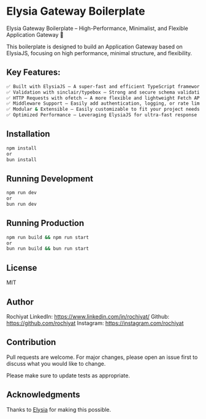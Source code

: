# Elysia Gateway Boilerplate
Elysia Gateway Boilerplate – High-Performance, Minimalist, and Flexible Application Gateway 🚀

This boilerplate is designed to build an Application Gateway based on ElysiaJS, focusing on high performance, minimal structure, and flexibility.

## Key Features:

```bash
✅ Built with ElysiaJS – A super-fast and efficient TypeScript framework ⚡
✅ Validation with sinclair/typebox – Strong and secure schema validation 🔍
✅ HTTP Requests with ofetch – A more flexible and lightweight Fetch API 🌐
✅ Middleware Support – Easily add authentication, logging, or rate limiting 🔒
✅ Modular & Extensible – Easily customizable to fit your project needs 🛠️
✅ Optimized Performance – Leveraging ElysiaJS for ultra-fast response times 🚀
```


## Installation

```bash
npm install
or
bun install
```

## Running Development

```bash
npm run dev
or
bun run dev
```

## Running Production

```bash
npm run build && npm run start
or
bun run build && bun run start
```

## License

MIT

## Author

Rochiyat
LinkedIn: https://www.linkedin.com/in/rochiyat/
Github: https://github.com/rochiyat
Instagram: https://instagram.com/rochiyat

## Contribution

Pull requests are welcome. For major changes, please open an issue first to discuss what you would like to change.

Please make sure to update tests as appropriate.

## Acknowledgments

Thanks to [Elysia](https://elysiajs.com/) for making this possible.